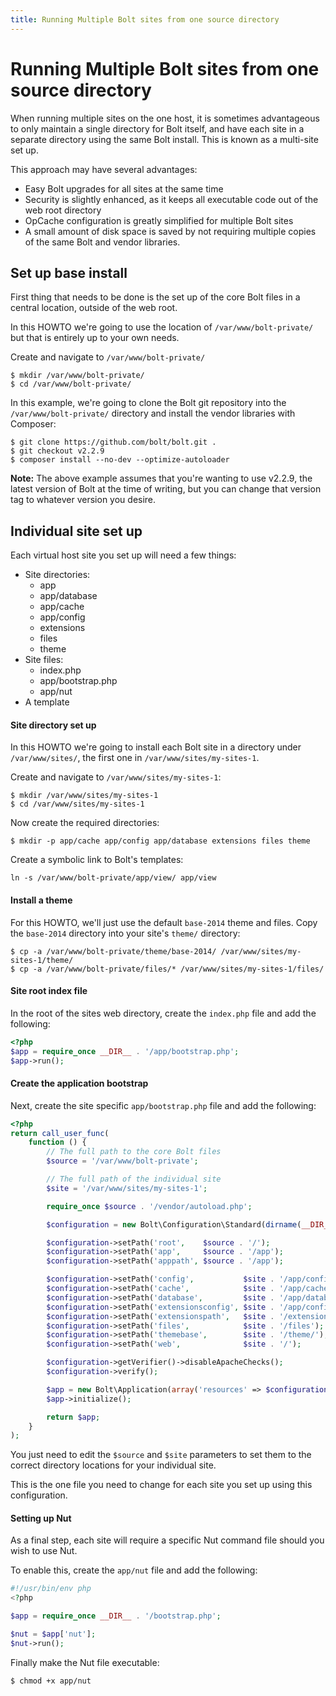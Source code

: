 ```yaml
---
title: Running Multiple Bolt sites from one source directory
---
```

Running Multiple Bolt sites from one source directory
=====================================================

When running multiple sites on the one host, it is sometimes advantageous to
only maintain a single directory for Bolt itself, and have each site in a 
separate directory using the same Bolt install. This is known as a multi-site
set up.

This approach may have several advantages:
  * Easy Bolt upgrades for all sites at the same time
  * Security is slightly enhanced, as it keeps all executable code out of the
    web root directory
  * OpCache configuration is greatly simplified for multiple Bolt sites
  * A small amount of disk space is saved by not requiring multiple copies of the
    same Bolt and vendor libraries.

Set up base install
-------------------

First thing that needs to be done is the set up of the core Bolt files in a
central location, outside of the web root.

In this HOWTO we're going to use the location of `/var/www/bolt-private/`
but that is entirely up to your own needs.

Create and navigate to `/var/www/bolt-private/`

```
$ mkdir /var/www/bolt-private/
$ cd /var/www/bolt-private/
```

In this example, we're going to clone the Bolt git repository into the
`/var/www/bolt-private/` directory and install the vendor libraries with
Composer:

```
$ git clone https://github.com/bolt/bolt.git .
$ git checkout v2.2.9
$ composer install --no-dev --optimize-autoloader
```

**Note:** The above example assumes that you're wanting to use v2.2.9, the
latest version of Bolt at the time of writing, but you can change that version
tag to whatever version you desire.

Individual site set up
----------------------

Each virtual host site you set up will need a few things:
  * Site directories:
    * app
    * app/database
    * app/cache
    * app/config
    * extensions
    * files
    * theme
  * Site files:
    * index.php
    * app/bootstrap.php
    * app/nut
  * A template 

#### Site directory set up

In this HOWTO we're going to install each Bolt site in a directory under
`/var/www/sites/`, the first one in `/var/www/sites/my-sites-1`.

Create and navigate to `/var/www/sites/my-sites-1`:
```
$ mkdir /var/www/sites/my-sites-1
$ cd /var/www/sites/my-sites-1
```
Now create the required directories:

```
$ mkdir -p app/cache app/config app/database extensions files theme 
```

Create a symbolic link to Bolt's templates:

```
ln -s /var/www/bolt-private/app/view/ app/view
```

#### Install a theme

For this HOWTO, we'll just use the default `base-2014` theme and files. Copy
the `base-2014` directory into your site's `theme/` directory:

```
$ cp -a /var/www/bolt-private/theme/base-2014/ /var/www/sites/my-sites-1/theme/
$ cp -a /var/www/bolt-private/files/* /var/www/sites/my-sites-1/files/
```

#### Site root index file 

In the root of the sites web directory, create the `index.php` file and add
the following: 

```php
<?php
$app = require_once __DIR__ . '/app/bootstrap.php';
$app->run();
```

#### Create the application bootstrap  

Next, create the site specific `app/bootstrap.php` file and add the following:

```php
<?php
return call_user_func(
    function () {
        // The full path to the core Bolt files
        $source = '/var/www/bolt-private';

        // The full path of the individual site
        $site = '/var/www/sites/my-sites-1';

        require_once $source . '/vendor/autoload.php';

        $configuration = new Bolt\Configuration\Standard(dirname(__DIR__));

        $configuration->setPath('root',    $source . '/');
        $configuration->setPath('app',     $source . '/app');
        $configuration->setPath('apppath', $source . '/app');

        $configuration->setPath('config',           $site . '/app/config');
        $configuration->setPath('cache',            $site . '/app/cache');
        $configuration->setPath('database',         $site . '/app/database');
        $configuration->setPath('extensionsconfig', $site . '/app/config/extensions');
        $configuration->setPath('extensionspath',   $site . '/extensions');
        $configuration->setPath('files',            $site . '/files');
        $configuration->setPath('themebase',        $site . '/theme/');
        $configuration->setPath('web',              $site . '/');

        $configuration->getVerifier()->disableApacheChecks();
        $configuration->verify();

        $app = new Bolt\Application(array('resources' => $configuration));
        $app->initialize();

        return $app;
    }
);
```

You just need to edit the `$source` and `$site` parameters to set them to the
correct directory locations for your individual site. 

This is the one file you need to change for each site you set up using this
configuration.

#### Setting up Nut

As a final step, each site will require a specific Nut command file should you
wish to use Nut.
 
To enable this, create the `app/nut` file and add the following:

```php
#!/usr/bin/env php
<?php

$app = require_once __DIR__ . '/bootstrap.php';

$nut = $app['nut'];
$nut->run();

```

Finally make the Nut file executable:
```
$ chmod +x app/nut
```
